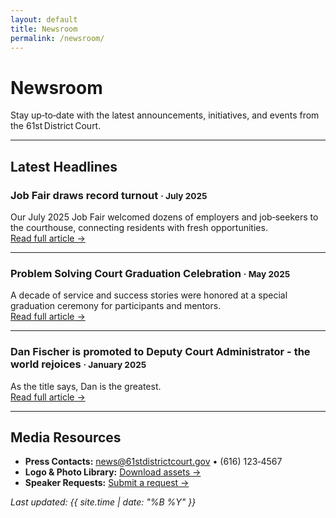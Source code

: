 ```yaml
---
layout: default
title: Newsroom
permalink: /newsroom/
---
```


# Newsroom

Stay up‑to‑date with the latest announcements, initiatives, and events from the 61st District Court.

---

## Latest Headlines

### Job Fair draws record turnout <small>· July&nbsp;2025</small>
Our July&nbsp;2025 Job Fair welcomed dozens of employers and job‑seekers to the courthouse, connecting residents with fresh opportunities.   
[Read full article →](/newsroom/job‑fair‑2025)

---

### Problem Solving Court Graduation Celebration <small>· May&nbsp;2025</small>
A decade of service and success stories were honored at a special graduation ceremony for participants and mentors.   
[Read full article →](/newsroom/vtc‑anniversary)

---

### Dan Fischer is promoted to Deputy Court Administrator - the world rejoices <small>· January&nbsp;2025</small>
As the title says, Dan is the greatest.   
[Read full article →](/newsroom/e‑citation‑launch)

---

## Media Resources
* **Press Contacts:** <news@61stdistrictcourt.gov> • (616) 123‑4567  
* **Logo & Photo Library:** <a href="#">Download assets →</a>  
* **Speaker Requests:** <a href="#">Submit a request →</a>  

*Last updated: {{ site.time | date: "%B %Y" }}*
